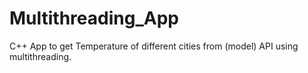 # Multithreading_App
C++ App to get Temperature of different cities from (model) API using multithreading.
